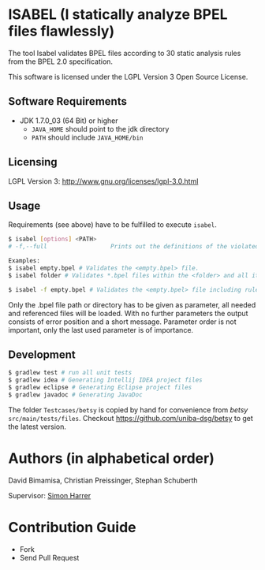 # ISABEL (I statically analyze BPEL files flawlessly)

The tool Isabel validates BPEL files according to 30 static analysis rules from the BPEL 2.0 specification.

This software is licensed under the LGPL Version 3 Open Source License.

## Software Requirements
- JDK 1.7.0_03 (64 Bit) or higher
  - `JAVA_HOME` should point to the jdk directory
  - `PATH` should include `JAVA_HOME/bin`

## Licensing
LGPL Version 3: http://www.gnu.org/licenses/lgpl-3.0.html

## Usage

Requirements (see above) have to be fulfilled to execute `isabel`.

```bash
$ isabel [options] <PATH>
# -f,--full                  Prints out the definitions of the violated rules as well

Examples:
$ isabel empty.bpel # Validates the <empty.bpel> file.
$ isabel folder # Validates *.bpel files within the <folder> and all its subfolders.

$ isabel -f empty.bpel # Validates the <empty.bpel> file including rule definition.
```

Only the .bpel file path or directory has to be given as parameter, all needed and referenced files will be loaded.
With no further parameters the output consists of error position and a short message.
Parameter order is not important, only the last used parameter is of importance.

## Development

```bash
$ gradlew test # run all unit tests
$ gradlew idea # Generating Intellij IDEA project files
$ gradlew eclipse # Generating Eclipse project files
$ gradlew javadoc # Generating JavaDoc
```

The folder `Testcases/betsy` is copied by hand for convenience from *betsy* `src/main/tests/files`.
Checkout https://github.com/uniba-dsg/betsy to get the latest version.

# Authors (in alphabetical order)

David Bimamisa, Christian Preissinger, Stephan Schuberth

Supervisor: [Simon Harrer](http://www.uni-bamberg.de/pi/team/harrer/)

# Contribution Guide

- Fork
- Send Pull Request